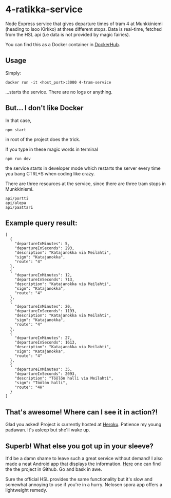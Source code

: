 # 4-ratikka-service
Node Express service that gives departure times of tram 4 at Munkkiniemi (heading to Isoo Kirkko) at three different stops. Data is real-time, fetched from the HSL api (i.e data is not provided by magic fairies).

You can find this as a Docker container in [DockerHub](https://hub.docker.com/r/pimpbot9000/4-tram-service).

## Usage

Simply:
```
docker run -it <host_port>:3000 4-tram-service
```
...starts the service. There are no logs or anything.

## But... I don't like Docker

In that case, 
```
npm start 
```
in root of the project does the trick.

If you type in these magic words in terminal
```
npm run dev
```
the service starts in developer mode which restarts the server every time you bang CTRL+S when coding like crazy.

There are three resources at the service, since there are three tram stops in Munkkiniemi.
```
api/portti
api/alepa
api/paattari
```
## Example query result:
```
[
  {
    "departureInMinutes": 5,
    "departureInSeconds": 293,
    "description": "Katajanokka via Meilahti",
    "sign": "Katajanokka",
    "route": "4"
  },
  {
    "departureInMinutes": 12,
    "departureInSeconds": 713,
    "description": "Katajanokka via Meilahti",
    "sign": "Katajanokka",
    "route": "4"
  },
  {
    "departureInMinutes": 20,
    "departureInSeconds": 1193,
    "description": "Katajanokka via Meilahti",
    "sign": "Katajanokka",
    "route": "4"
  },
  {
    "departureInMinutes": 27,
    "departureInSeconds": 1613,
    "description": "Katajanokka via Meilahti",
    "sign": "Katajanokka",
    "route": "4"
  },
  {
    "departureInMinutes": 35,
    "departureInSeconds": 2093,
    "description": "Töölön halli via Meilahti",
    "sign": "Töölön halli",
    "route": "4H"
  }
]
```
## That's awesome! Where can I see it in action?!

Glad you asked! Project is currently hosted at [Heroku](https://tram-4-service.herokuapp.com/api/alepa). Patience my young padawan. It's asleep but she'll wake up.

## Superb! What else you got up in your sleeve?

It'd be a damn shame to leave such a great service without demand! I also made a neat Android app that displays the information. [Here](https://github.com/pimpbot9000/tram4app) one can find the the project in Github. Go and bask in awe.

Sure the official HSL provides the same functionality but it's slow and somewhat annoying to use if you're in a hurry. Nelosen spora app offers a lightweight remedy.
